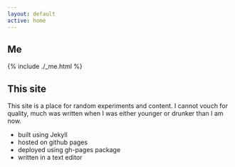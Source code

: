 ```yaml
---
layout: default
active: home
---
```


## Me

{% include ./_me.html %}

## This site

This site is a place for random experiments and content. I cannot vouch for quality, much was written when I was either younger or drunker than I am now.

- built using Jekyll
- hosted on github pages
- deployed using gh-pages package
- written in a text editor

